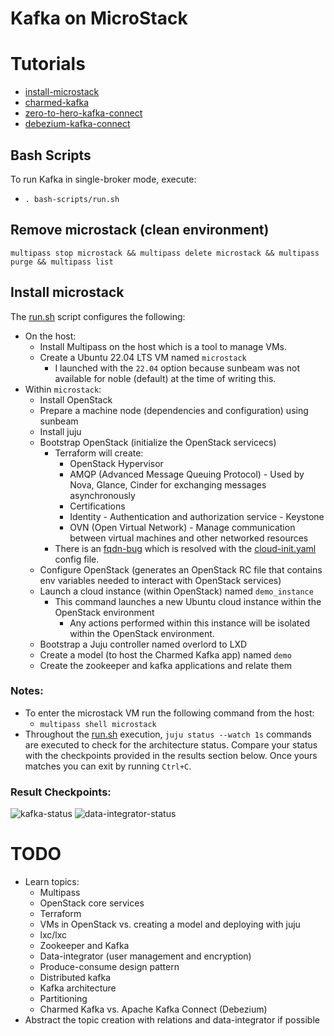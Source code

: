 # Kafka on MicroStack

# Tutorials
* [install-microstack](https://microstack.run)
* [charmed-kafka](https://canonical.com/data/docs/kafka/iaas/t-overview)
* [zero-to-hero-kafka-connect](https://github.com/confluentinc/demo-scene/blob/master/kafka-connect-zero-to-hero/demo_zero-to-hero-with-kafka-connect.adoc)
* [debezium-kafka-connect](https://debezium.io/documentation/reference/stable/architecture.html)

## Bash Scripts
To run Kafka in single-broker mode, execute:
* ```. bash-scripts/run.sh```

## Remove microstack (clean environment)
```multipass stop microstack && multipass delete microstack && multipass purge && multipass list```

## Install microstack
The [run.sh](run.sh) script configures the following:
* On the host:
  * Install Multipass on the host which is a tool to manage VMs.
  * Create a Ubuntu 22.04 LTS VM named ```microstack```
    * I launched with the ```22.04``` option because sunbeam was not available for noble (default) at the time of writing this.
* Within ```microstack```:
  * Install OpenStack
  * Prepare a machine node (dependencies and configuration) using sunbeam
  * Install juju
  * Bootstrap OpenStack (initialize the OpenStack servicecs)
    * Terraform will create:
      * OpenStack Hypervisor
      * AMQP (Advanced Message Queuing Protocol) - Used by Nova, Glance, Cinder for exchanging messages asynchronously
      * Certifications
      * Identity - Authentication and authorization service - Keystone
      * OVN (Open Virtual Network) - Manage communication between virtual machines and other networked resources
    * There is an [fqdn-bug](https://bugs.launchpad.net/snap-openstack/+bug/2030349/comments/6) which is resolved with the [cloud-init.yaml](cloud-init.yaml) config file.
  * Configure OpenStack (generates an OpenStack RC file that contains env variables needed to interact with OpenStack services)
  * Launch a cloud instance (within OpenStack) named ```demo_instance```
    * This command launches a new Ubuntu cloud instance within the OpenStack environment
      * Any actions performed within this instance will be isolated within the OpenStack environment.
  * Bootstrap a Juju controller named overlord to LXD
  * Create a model (to host the Charmed Kafka app) named ```demo```
  * Create the zookeeper and kafka applications and relate them

### Notes:
* To enter the microstack VM run the following command from the host:
  * ```multipass shell microstack```
* Throughout the [run.sh](run.sh) execution, ```juju status --watch 1s``` commands are executed to check for the architecture status. Compare your status with the checkpoints provided in the results section below. Once yours matches you can exit by running ```Ctrl+C```.


### Result Checkpoints:

![kafka-status](documentation/juju-status.png)
![data-integrator-status](documentation/data-integrator-error.png)

# TODO
* Learn topics:
  * Multipass
  * OpenStack core services
  * Terraform
  * VMs in OpenStack vs. creating a model and deploying with juju
  * lxc/lxc
  * Zookeeper and Kafka
  * Data-integrator (user management and encryption)
  * Produce-consume design pattern
  * Distributed kafka
  * Kafka architecture
  * Partitioning
  * Charmed Kafka vs. Apache Kafka Connect (Debezium)
* Abstract the topic creation with relations and data-integrator if possible
